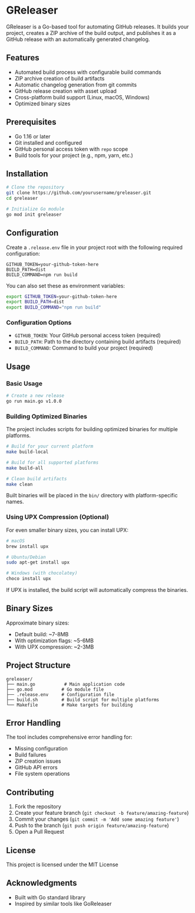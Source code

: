 # GReleaser

GReleaser is a Go-based tool for automating GitHub releases. It builds your project, creates a ZIP archive of the build output, and publishes it as a GitHub release with an automatically generated changelog.

## Features

- Automated build process with configurable build commands
- ZIP archive creation of build artifacts
- Automatic changelog generation from git commits
- GitHub release creation with asset upload
- Cross-platform build support (Linux, macOS, Windows)
- Optimized binary sizes

## Prerequisites

- Go 1.16 or later
- Git installed and configured
- GitHub personal access token with `repo` scope
- Build tools for your project (e.g., npm, yarn, etc.)

## Installation

```bash
# Clone the repository
git clone https://github.com/yourusername/greleaser.git
cd greleaser

# Initialize Go module
go mod init greleaser
```

## Configuration

Create a `.release.env` file in your project root with the following required configuration:

```env
GITHUB_TOKEN=your-github-token-here
BUILD_PATH=dist
BUILD_COMMAND=npm run build
```

You can also set these as environment variables:

```bash
export GITHUB_TOKEN=your-github-token-here
export BUILD_PATH=dist
export BUILD_COMMAND="npm run build"
```

### Configuration Options

- `GITHUB_TOKEN`: Your GitHub personal access token (required)
- `BUILD_PATH`: Path to the directory containing build artifacts (required)
- `BUILD_COMMAND`: Command to build your project (required)

## Usage

### Basic Usage

```bash
# Create a new release
go run main.go v1.0.0
```

### Building Optimized Binaries

The project includes scripts for building optimized binaries for multiple platforms.

```bash
# Build for your current platform
make build-local

# Build for all supported platforms
make build-all

# Clean build artifacts
make clean
```

Built binaries will be placed in the `bin/` directory with platform-specific names.

### Using UPX Compression (Optional)

For even smaller binary sizes, you can install UPX:

```bash
# macOS
brew install upx

# Ubuntu/Debian
sudo apt-get install upx

# Windows (with chocolatey)
choco install upx
```

If UPX is installed, the build script will automatically compress the binaries.

## Binary Sizes

Approximate binary sizes:
- Default build: ~7-8MB
- With optimization flags: ~5-6MB
- With UPX compression: ~2-3MB

## Project Structure

```
greleaser/
├── main.go           # Main application code
├── go.mod           # Go module file
├── .release.env     # Configuration file
├── build.sh         # Build script for multiple platforms
└── Makefile         # Make targets for building
```

## Error Handling

The tool includes comprehensive error handling for:
- Missing configuration
- Build failures
- ZIP creation issues
- GitHub API errors
- File system operations

## Contributing

1. Fork the repository
2. Create your feature branch (`git checkout -b feature/amazing-feature`)
3. Commit your changes (`git commit -m 'Add some amazing feature'`)
4. Push to the branch (`git push origin feature/amazing-feature`)
5. Open a Pull Request

## License

This project is licensed under the MIT License

## Acknowledgments

- Built with Go standard library
- Inspired by similar tools like GoReleaser
